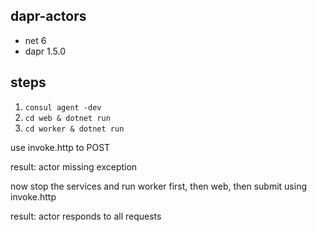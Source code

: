 ## dapr-actors
- net 6
- dapr 1.5.0

## steps

1. `consul agent -dev`
2. `cd web & dotnet run`
3. `cd worker & dotnet run`

use invoke.http to POST 

result: actor missing exception

now stop the services and run worker first, then web, then submit using invoke.http

result: actor responds to all requests
